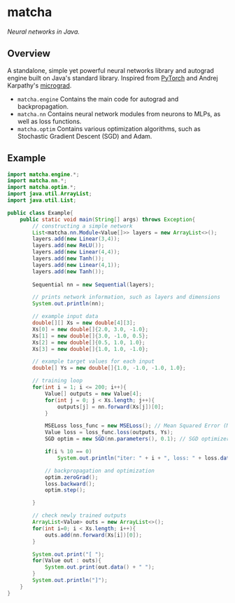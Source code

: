# matcha
*Neural networks in Java.*

## Overview
A standalone, simple yet powerful neural networks library and autograd engine built on Java's standard library. Inspired from [PyTorch](https://pytorch.org/) and Andrej Karpathy's [micrograd](https://github.com/karpathy/micrograd).
- `matcha.engine` Contains the main code for autograd and backpropagation.
- `matcha.nn` Contains neural network modules from neurons to MLPs, as well as loss functions.
- `matcha.optim` Contains various optimization algorithms, such as Stochastic Gradient Descent (SGD) and Adam.

## Example
```Java
import matcha.engine.*;
import matcha.nn.*;
import matcha.optim.*;
import java.util.ArrayList;
import java.util.List;

public class Example{
    public static void main(String[] args) throws Exception{
        // constructing a simple network
        List<matcha.nn.Module<Value[]>> layers = new ArrayList<>();
        layers.add(new Linear(3,4));
        layers.add(new ReLU());
        layers.add(new Linear(4,4));
        layers.add(new Tanh());
        layers.add(new Linear(4,1));
        layers.add(new Tanh());
        
        Sequential nn = new Sequential(layers);

        // prints network information, such as layers and dimensions
        System.out.println(nn);

        // example input data
        double[][] Xs = new double[4][3];
        Xs[0] = new double[]{2.0, 3.0, -1.0};
        Xs[1] = new double[]{3.0, -1.0, 0.5};
        Xs[2] = new double[]{0.5, 1.0, 1.0};
        Xs[3] = new double[]{1.0, 1.0, -1.0};

        // example target values for each input
        double[] Ys = new double[]{1.0, -1.0, -1.0, 1.0};

        // training loop
        for(int i = 1; i <= 200; i++){
            Value[] outputs = new Value[4];
            for(int j = 0; j < Xs.length; j++){
                outputs[j] = nn.forward(Xs[j])[0];
            }

            MSELoss loss_func = new MSELoss(); // Mean Squared Error (MSE) loss function
            Value loss = loss_func.loss(outputs, Ys);
            SGD optim = new SGD(nn.parameters(), 0.1); // SGD optimizer

            if(i % 10 == 0)
                System.out.println("iter: " + i + ", loss: " + loss.data());

            // backpropagation and optimization
            optim.zeroGrad();
            loss.backward();
            optim.step();

        }

        // check newly trained outputs
        ArrayList<Value> outs = new ArrayList<>();
        for(int i=0; i < Xs.length; i++){
            outs.add(nn.forward(Xs[i])[0]);
        }

        System.out.print("[ ");
        for(Value out : outs){
            System.out.print(out.data() + " ");
        }
        System.out.println("]");
    }
}
```
